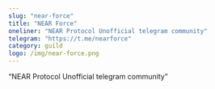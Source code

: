 ```yaml
---
slug: "near-force"
title: "NEAR Force"
oneliner: "NEAR Protocol Unofficial telegram community"
telegram: "https://t.me/nearforce"
category: guild
logo: /img/near-force.png
---
```


“NEAR Protocol Unofficial telegram community”

